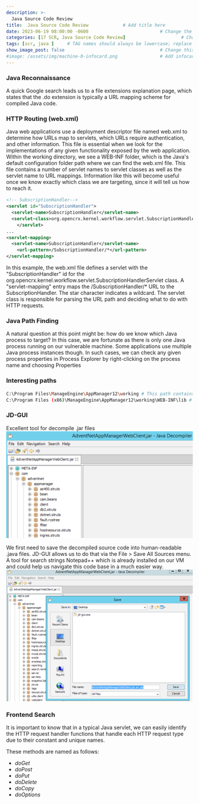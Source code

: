 ```yaml
---
description: >-
  Java Source Code Review
title:  Java Source Code Review             # Add title here
date: 2023-06-19 08:00:00 -0600                           # Change the date to match completion date
categories: [17 SCR, Java Source Code Review]                     # Change Templates to Writeup
tags: [scr, java ]     # TAG names should always be lowercase; replace template with writeup, and add relevant tags
show_image_post: false                                    # Change this to true
#image: /assets/img/machine-0-infocard.png                # Add infocard image here for post preview image
---
```


### Java Reconnaissance
A quick Google search leads us to a file extensions explanation page, which states that the .do extension is typically a URL mapping scheme for compiled Java code.

### HTTP Routing (web.xml)
Java web applications use a deployment descriptor file named web.xml to determine how URLs map to servlets, which URLs require authentication, and other information. This file is essential when we look for the implementations of any given functionality exposed by the web application.
Within the working directory, we see a WEB-INF folder, which is the Java's default configuration folder path where we can find the web.xml file. This file contains a number of servlet names to servlet classes as well as the servlet name to URL mappings. Information like this will become useful once we know exactly which class we are targeting, since it will tell us how to reach it.

```xml
<!-- SubscriptionHandler-->
<servlet id="SubscriptionHandler">
  <servlet-name>SubscriptionHandler</servlet-name>
  <servlet-class>org.opencrx.kernel.workflow.servlet.SubscriptionHandlerServlet</servlet-class>
	</servlet>
...
<servlet-mapping>
  <servlet-name>SubscriptionHandler</servlet-name>
	<url-pattern>/SubscriptionHandler/*</url-pattern>
</servlet-mapping>
```

In this example, the web.xml file defines a servlet with the "SubscriptionHandler" id for the org.opencrx.kernel.workflow.servlet.SubscriptionHandlerServlet class. A "servlet-mapping" entry maps the /SubscriptionHandler/* URL to the SubscriptionHandler. The star character indicates a wildcard. The servlet class is responsible for parsing the URL path and deciding what to do with HTTP requests.

### Java Path Finding

A natural question at this point might be: how do we know which Java process to target? In this case, we are fortunate as there is only one Java process running on our vulnerable machine. Some applications use multiple Java process instances though. In such cases, we can check any given process properties in Process Explorer by right-clicking on the process name and choosing Properties

### Interesting paths

```bash
C:\Program Files\ManageEngine\AppManager12\working # This path contains the web.xml file
C:\Program Files (x86)\ManageEngine\AppManager12\working\WEB-INF\lib # This path contains the .java files
```
### JD-GUI
Excellent tool for decompile .jar files
![JD-GUI](/assets/img/Pasted-image-20230703211001.png)

We first need to save the decompiled source code into human-readable .java files. JD-GUI allows us to do that via the File > Save All Sources menu. A tool for search strings Notepad++ which is already installed on our VM and could help us navigate this code base in a much easier way.
![JD-GUI-Decompiler](/assets/img/Pasted-image-20230703211144.png)

### Frontend Search

It is important to know that in a typical Java servlet, we can easily identify the HTTP request handler functions that handle each HTTP request type due to their constant and unique names.

These methods are named as follows:
-   _doGet_
-   _doPost_
-   _doPut_
-   _doDelete_
-   _doCopy_
-   _doOptions_

